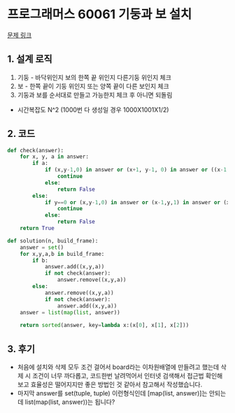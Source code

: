 # 프로그래머스 60061 기둥과 보 설치

[문제 링크](https://programmers.co.kr/learn/courses/30/lessons/60061)

## 1. 설계 로직

1. 기둥 - 바닥위인지 보의 한쪽 끝 위인지 다른기둥 위인지 체크
2. 보 - 한쪽 끝이 기둥 위인지 또는 양쪽 끝이 다른 보인지 체크
3. 기둥과 보를 순서대로 만들고 가능한지 체크 후 아니면 되돌림



- 시간복잡도 N^2 (1000번 다 생성일 경우 1000X1001X1/2)

## 2. 코드

```python
def check(answer):
    for x, y, a in answer:
        if a:
            if (x,y-1,0) in answer or (x+1, y-1, 0) in answer or ((x-1,y,1) in answer and (x+1,y,1) in answer):
                continue
            else:
                return False
        else:
            if y==0 or (x,y-1,0) in answer or (x-1,y,1) in answer or (x,y,1) in answer:
                continue
            else:
                return False
    return True

def solution(n, build_frame):
    answer = set()
    for x,y,a,b in build_frame:
        if b:
            answer.add((x,y,a))
            if not check(answer):
                answer.remove((x,y,a))
        else:
            answer.remove((x,y,a))
            if not check(answer):
                answer.add((x,y,a))
    answer = list(map(list, answer))
    
    return sorted(answer, key=lambda x:(x[0], x[1], x[2]))
```



## 3. 후기

- 처음에 설치와 삭제 모두 조건 걸어서 board라는 이차원배열에 만들려고 했는데 삭제 시 조건이 너무 까다롭고, 코드한번 날려먹어서 인터넷 검색해서 접근법 확인해보고 효율성은 떨어지지만 좋은 방법인 것 같아서 참고해서 작성했습니다.
- 마지막 answer를 set(tuple, tuple) 이런형식인데 [map(list, answer)]는 안되는데 list(map(list, answer))는 됩니다?


